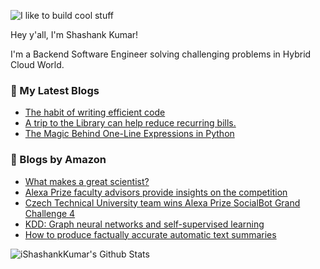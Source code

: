 ![I like to build cool stuff](https://res.cloudinary.com/dt8g3rhcy/image/upload/v1595929574/i_like_to_build_cool_shit._1_nzbwjh.png)

Hey y'all, I'm Shashank Kumar! 

I'm a Backend Software Engineer solving challenging problems in Hybrid Cloud World.

### 📕 My Latest Blogs
<!-- BLOG-POST-LIST:START -->
- [The habit of writing efficient code](https://medium.com/@ishashankkumar/the-habit-of-writing-efficient-code-153b05f04269?source=rss-d24dda280d5f------2)
- [A trip to the Library can help reduce recurring bills.](https://medium.com/swlh/a-trip-to-the-library-can-help-reduce-recurring-bills-23bca495cdf5?source=rss-d24dda280d5f------2)
- [The Magic Behind One-Line Expressions in Python](https://medium.com/swlh/the-magic-behind-one-line-expressions-in-python-816c10180c5c?source=rss-d24dda280d5f------2)
<!-- BLOG-POST-LIST:END -->

### 📕 Blogs by Amazon
<!-- AMAZON-BLOG-POST-LIST:START -->
- [What makes a great scientist?](https://www.amazon.science/working-at-amazon/what-makes-a-great-scientist)
- [Alexa Prize faculty advisors provide insights on the competition](https://www.amazon.science/academic-engagements/alexa-prize-faculty-advisors-provide-insights-on-the-competition)
- [Czech Technical University team wins Alexa Prize SocialBot Grand Challenge 4](https://www.amazon.science/academic-engagements/czech-technical-university-team-wins-alexa-prize-socialbot-grand-challenge-4)
- [KDD: Graph neural networks and self-supervised learning](https://www.amazon.science/blog/kdd-graph-neural-networks-and-self-supervised-learning)
- [How to produce factually accurate automatic text summaries](https://www.amazon.science/blog/how-to-produce-factually-accurate-automatic-text-summaries)
<!-- AMAZON-BLOG-POST-LIST:END -->



<img align="center" alt="iShashankKumar's Github Stats" src="https://github-readme-stats.vercel.app/api?username=ishashankkumar&show_icons=true&hide_border=true" />
